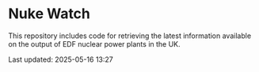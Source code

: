 # Nuke Watch

This repository includes code for retrieving the latest information available on the output of EDF nuclear power plants in the UK.

Last updated: 2025-05-16 13:27